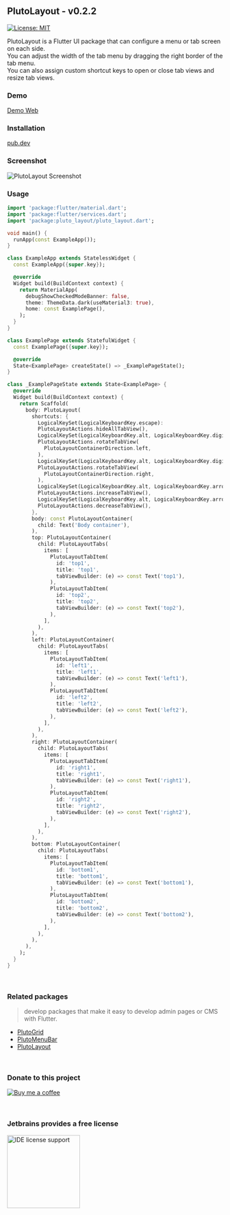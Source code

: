 ## PlutoLayout - v0.2.2

[![License: MIT](https://img.shields.io/badge/License-MIT-yellow.svg)](https://opensource.org/licenses/MIT)

PlutoLayout is a Flutter UI package that can configure a menu or tab screen on each side.  
You can adjust the width of the tab menu by dragging the right border of the tab menu.  
You can also assign custom shortcut keys to open or close tab views and resize tab views.

### Demo
[Demo Web](https://bosskmk.github.io/pluto_layout/build/web/index.html)

### Installation
[pub.dev](https://pub.dev/packages/pluto_layout)

### Screenshot

![PlutoLayout Screenshot](https://bosskmk.github.io/images/pluto_layout/pluto_layout.gif)

### Usage

```dart
import 'package:flutter/material.dart';
import 'package:flutter/services.dart';
import 'package:pluto_layout/pluto_layout.dart';

void main() {
  runApp(const ExampleApp());
}

class ExampleApp extends StatelessWidget {
  const ExampleApp({super.key});

  @override
  Widget build(BuildContext context) {
    return MaterialApp(
      debugShowCheckedModeBanner: false,
      theme: ThemeData.dark(useMaterial3: true),
      home: const ExamplePage(),
    );
  }
}

class ExamplePage extends StatefulWidget {
  const ExamplePage({super.key});

  @override
  State<ExamplePage> createState() => _ExamplePageState();
}

class _ExamplePageState extends State<ExamplePage> {
  @override
  Widget build(BuildContext context) {
    return Scaffold(
      body: PlutoLayout(
        shortcuts: {
          LogicalKeySet(LogicalKeyboardKey.escape):
          PlutoLayoutActions.hideAllTabView(),
          LogicalKeySet(LogicalKeyboardKey.alt, LogicalKeyboardKey.digit1):
          PlutoLayoutActions.rotateTabView(
            PlutoLayoutContainerDirection.left,
          ),
          LogicalKeySet(LogicalKeyboardKey.alt, LogicalKeyboardKey.digit2):
          PlutoLayoutActions.rotateTabView(
            PlutoLayoutContainerDirection.right,
          ),
          LogicalKeySet(LogicalKeyboardKey.alt, LogicalKeyboardKey.arrowUp):
          PlutoLayoutActions.increaseTabView(),
          LogicalKeySet(LogicalKeyboardKey.alt, LogicalKeyboardKey.arrowDown):
          PlutoLayoutActions.decreaseTabView(),
        },
        body: const PlutoLayoutContainer(
          child: Text('Body container'),
        ),
        top: PlutoLayoutContainer(
          child: PlutoLayoutTabs(
            items: [
              PlutoLayoutTabItem(
                id: 'top1',
                title: 'top1',
                tabViewBuilder: (e) => const Text('top1'),
              ),
              PlutoLayoutTabItem(
                id: 'top2',
                title: 'top2',
                tabViewBuilder: (e) => const Text('top2'),
              ),
            ],
          ),
        ),
        left: PlutoLayoutContainer(
          child: PlutoLayoutTabs(
            items: [
              PlutoLayoutTabItem(
                id: 'left1',
                title: 'left1',
                tabViewBuilder: (e) => const Text('left1'),
              ),
              PlutoLayoutTabItem(
                id: 'left2',
                title: 'left2',
                tabViewBuilder: (e) => const Text('left2'),
              ),
            ],
          ),
        ),
        right: PlutoLayoutContainer(
          child: PlutoLayoutTabs(
            items: [
              PlutoLayoutTabItem(
                id: 'right1',
                title: 'right1',
                tabViewBuilder: (e) => const Text('right1'),
              ),
              PlutoLayoutTabItem(
                id: 'right2',
                title: 'right2',
                tabViewBuilder: (e) => const Text('right2'),
              ),
            ],
          ),
        ),
        bottom: PlutoLayoutContainer(
          child: PlutoLayoutTabs(
            items: [
              PlutoLayoutTabItem(
                id: 'bottom1',
                title: 'bottom1',
                tabViewBuilder: (e) => const Text('bottom1'),
              ),
              PlutoLayoutTabItem(
                id: 'bottom2',
                title: 'bottom2',
                tabViewBuilder: (e) => const Text('bottom2'),
              ),
            ],
          ),
        ),
      ),
    );
  }
}
```

<br>

### Related packages
> develop packages that make it easy to develop admin pages or CMS with Flutter.
* [PlutoGrid](https://github.com/bosskmk/pluto_grid)
* [PlutoMenuBar](https://github.com/bosskmk/pluto_menu_bar)
* [PlutoLayout](https://github.com/bosskmk/pluto_layout)

<br>

### Donate to this project

[![Buy me a coffee](https://www.buymeacoffee.com/assets/img/custom_images/white_img.png)](https://www.buymeacoffee.com/manki)

<br>

### Jetbrains provides a free license

[<img alt="IDE license support" src="https://resources.jetbrains.com/storage/products/company/brand/logos/jb_beam.png" width="170"/>](https://www.jetbrains.com/community/opensource/#support)
